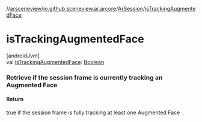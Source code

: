//[arsceneview](../../../index.md)/[io.github.sceneview.ar.arcore](../index.md)/[ArSession](index.md)/[isTrackingAugmentedFace](is-tracking-augmented-face.md)

# isTrackingAugmentedFace

[androidJvm]\
val [isTrackingAugmentedFace](is-tracking-augmented-face.md): [Boolean](https://kotlinlang.org/api/latest/jvm/stdlib/kotlin/-boolean/index.html)

###  Retrieve if the session frame is currently tracking an Augmented Face

#### Return

true if the session frame is fully tracking at least one Augmented Face
